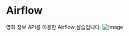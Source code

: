 # Airflow
영화 정보 API를 이용한 Airflow 실습입니다.
![image](https://github.com/user-attachments/assets/b37f03d3-e2c0-41d6-a5e8-615517ff3d4d)

